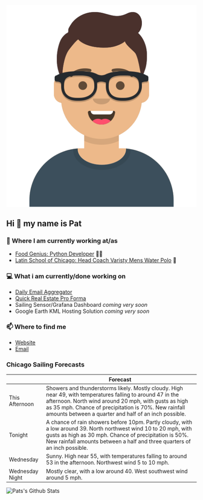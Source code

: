 [![Social banner for p-j-falconer](https://raw.githubusercontent.com/P-J-FALCONER/P-J-FALCONER/master/assets/avataaars.svg)](https://patfalconer.com/)
## Hi :wave: my name is Pat

### 💼 Where I am currently working at/as
- [Food Genius: Python Developer](https://getfoodgenius.com/) 🍔🐍
- [Latin School of Chicago: Head Coach Varisty Mens Water Polo](https://www.latinschool.org/) 🤽


### 💻 What i am currently/done working on
 - [Daily Email Aggregator](https://github.com/P-J-FALCONER/dott_daily_mail)
 - [Quick Real Estate Pro Forma](https://github.com/P-J-FALCONER/henry)
 - Sailing Sensor/Grafana Dashboard *coming very soon*
 - Google Earth KML Hosting Solution *coming very soon*

### 📫 Where to find me
 - [Website](https://patfalconer.com/)
 - [Email](mailto:patrick.j.falconer@gmail.com)


### Chicago Sailing Forecasts
|   | Forecast  |
|---|---|
| This Afternoon | Showers and thunderstorms likely. Mostly cloudy. High near 49, with temperatures falling to around 47 in the afternoon. North wind around 20 mph, with gusts as high as 35 mph. Chance of precipitation is 70%. New rainfall amounts between a quarter and half of an inch possible. |
| Tonight | A chance of rain showers before 10pm. Partly cloudy, with a low around 39. North northwest wind 10 to 20 mph, with gusts as high as 30 mph. Chance of precipitation is 50%. New rainfall amounts between a half and three quarters of an inch possible. |
| Wednesday | Sunny. High near 55, with temperatures falling to around 53 in the afternoon. Northwest wind 5 to 10 mph. |
| Wednesday Night | Mostly clear, with a low around 40. West southwest wind around 5 mph. |

![Pats's Github Stats](https://github-readme-stats.vercel.app/api?username=p-j-falconer&show_icons=true&theme=radical)
